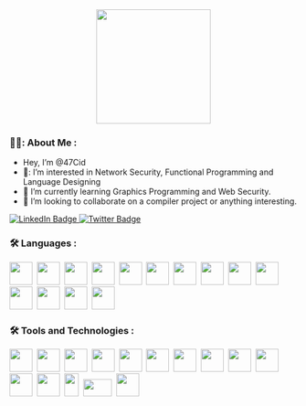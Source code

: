 <div id="header" align="center">
  <img src="https://media2.giphy.com/media/iIqmM5tTjmpOB9mpbn/giphy.gif?cid=ecf05e475pg7qpqnqeatmwlu46vrix3p8wjgyxlm0jzbie5g&rid=giphy.gif" width="200"/>
</div>



### 👨‍💻: About Me :

- Hey, I’m @47Cid
- 🔭: I’m interested in Network Security, Functional Programming and Language Designing
- 🌱  I’m currently learning Graphics Programming and Web Security.
- 👷  I’m looking to collaborate on a compiler project or anything interesting.

<div id="badges">
  <a href="https://www.linkedin.com/in/siddhant-kalgutkar-78b680229/">
    <img src="https://img.shields.io/badge/LinkedIn-blue?style=for-the-badge&logo=linkedin&logoColor=white" alt="LinkedIn Badge"/>
  </a>
  <a href="https://twitter.com/47cidd">
    <img src="https://img.shields.io/badge/Twitter-blue?style=for-the-badge&logo=twitter&logoColor=white" alt="Twitter Badge"/>
  </a>
</div>

### :hammer_and_wrench: Languages :
<img src="https://cdn.jsdelivr.net/gh/devicons/devicon/icons/go/go-original.svg" width="40" height="40" />&nbsp;
<img src="https://cdn.jsdelivr.net/gh/devicons/devicon/icons/cplusplus/cplusplus-original.svg" width="40" height="40" />&nbsp;
<img src="https://cdn.jsdelivr.net/gh/devicons/devicon/icons/javascript/javascript-original.svg" width="40" height="40" />&nbsp;
<img src="https://cdn.jsdelivr.net/gh/devicons/devicon/icons/c/c-plain.svg" width="40" height="40" />&nbsp;
<img src="https://cdn.jsdelivr.net/gh/devicons/devicon/icons/lua/lua-original.svg" width="40" height="40" />&nbsp;
<img src="https://cdn.jsdelivr.net/gh/devicons/devicon/icons/rust/rust-plain.svg" width="40" height="40" />&nbsp;
<img src="https://cdn.jsdelivr.net/gh/devicons/devicon/icons/python/python-original.svg" width="40" height="40" />&nbsp;
<img src="https://cdn.jsdelivr.net/gh/devicons/devicon/icons/haskell/haskell-original.svg" width="40" height="40" />&nbsp;
<img src="https://cdn.jsdelivr.net/gh/devicons/devicon/icons/ocaml/ocaml-original.svg" width="40" height="40" />&nbsp;
<img src="https://cdn.jsdelivr.net/gh/devicons/devicon/icons/java/java-original-wordmark.svg" width="40" height="40" />&nbsp;
<img src="https://cdn.jsdelivr.net/gh/devicons/devicon/icons/ruby/ruby-original.svg" width="40" height="40" />&nbsp;
<img src="https://cdn.jsdelivr.net/gh/devicons/devicon/icons/clojure/clojure-original.svg" width="40" height="40" />&nbsp;
<img src="https://cdn.jsdelivr.net/gh/devicons/devicon/icons/clojurescript/clojurescript-original.svg" width="40" height="40" />&nbsp;
<img src="https://cdn.jsdelivr.net/gh/devicons/devicon/icons/typescript/typescript-original.svg" width="40" height="40" />&nbsp;

### :hammer_and_wrench: Tools and Technologies :
<img src="https://cdn.jsdelivr.net/gh/devicons/devicon/icons/angularjs/angularjs-original.svg" width="40" height="40" />&nbsp;
<img src="https://cdn.jsdelivr.net/gh/devicons/devicon/icons/bash/bash-original.svg" width="40" height="40" />&nbsp;
<img src="https://cdn.jsdelivr.net/gh/devicons/devicon/icons/cmake/cmake-original.svg" width="40" height="40" />&nbsp;
<img src="https://cdn.jsdelivr.net/gh/devicons/devicon/icons/debian/debian-original.svg" width="40" height="40" />&nbsp;
<img src="https://cdn.jsdelivr.net/gh/devicons/devicon/icons/docker/docker-original.svg" width="40" height="40" />&nbsp;
<img src="https://cdn.jsdelivr.net/gh/devicons/devicon/icons/gcc/gcc-original.svg" width="40" height="40" />&nbsp;
<img src="https://cdn.jsdelivr.net/gh/devicons/devicon/icons/mysql/mysql-original.svg" width="40" height="40" />&nbsp;
<img src="https://cdn.jsdelivr.net/gh/devicons/devicon/icons/nginx/nginx-original.svg" width="40" height="40" />&nbsp;
<img src="https://cdn.jsdelivr.net/gh/devicons/devicon/icons/nixos/nixos-original.svg" width="40" height="40" />&nbsp;
<img src="https://cdn.jsdelivr.net/gh/devicons/devicon/icons/npm/npm-original-wordmark.svg" width="40" height="40" />&nbsp;
<img src="https://cdn.jsdelivr.net/gh/devicons/devicon/icons/opengl/opengl-original.svg" width="40" height="40" />&nbsp;
<img src="https://cdn.jsdelivr.net/gh/devicons/devicon/icons/vim/vim-original.svg" width="40" height="40" />&nbsp;
<img src="https://upload.wikimedia.org/wikipedia/commons/thumb/3/3a/Neovim-mark.svg/394px-Neovim-mark.svg.png" width="25" height="40" />&nbsp;
<img src="https://www.llvm.org/img/LLVM-Logo-Derivative-2.png" width="50" height="30" />&nbsp;
<img src="https://cdn.jsdelivr.net/gh/devicons/devicon/icons/amazonwebservices/amazonwebservices-original.svg" width="40" height="40" />&nbsp;

<!---
47Cid/47Cid is a ✨ special ✨ repository because its `README.md` (this file) appears on your GitHub profile.
You can click the Preview link to take a look at your changes.
--->
